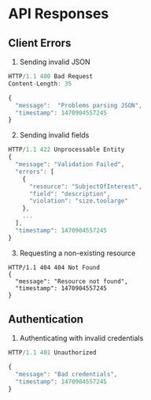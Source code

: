 # API Responses

## Client Errors

1. Sending invalid JSON  

```javascript
HTTP/1.1 400 Bad Request
Content-Length: 35

{
  "message":  "Problems parsing JSON",
  "timestamp": 1470904557245
}

```

2. Sending invalid fields

```javascript
HTTP/1.1 422 Unprocessable Entity
{
  "message": "Validation Failed",
  "errors": [
    {
      "resource": "SubjectOfInterest",
      "field": "description",
      "violation": "size.toolarge"
    },
    ...
  ],
  "timestamp": 1470904557245
}
```
3. Requesting a non-existing resource

```javacript
HTTP/1.1 404 404 Not Found
{
  "message": "Resource not found",
  "timestamp": 1470904557245
}
```


## Authentication 
1. Authenticating with invalid credentials

```javascript
HTTP/1.1 401 Unauthorized

{
  "message": "Bad credentials",
  "timestamp": 1470904557245
}
```

